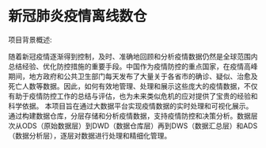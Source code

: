 # 新冠肺炎疫情离线数仓
项目背景概述:  

随着新冠疫情逐渐得到控制，及时、准确地回顾和分析疫情数据仍然是全球范围内总结经验、优化防控措施的重要手段。中国作为疫情防控的重点国家，在疫情高峰期间，地方政府和公共卫生部门每天发布了大量关于各省市的确诊、疑似、治愈及死亡人数等数据。因此，如何有效地管理、处理和展示这些庞大的疫情数据，不仅有助于疫情防控工作的总结与评估，也为未来类似危机的应对提供了宝贵的经验和科学依据。
本项目旨在通过大数据平台实现疫情数据的实时处理和可视化展示。通过构建数据仓库，分层存储和分析疫情数据，支持疫情防控和决策分析。数据层次从ODS（原始数据层）到DWD（数据仓库层）再到DWS（数据汇总层）和ADS（数据分析层），逐层对数据进行处理和精细化管理。
